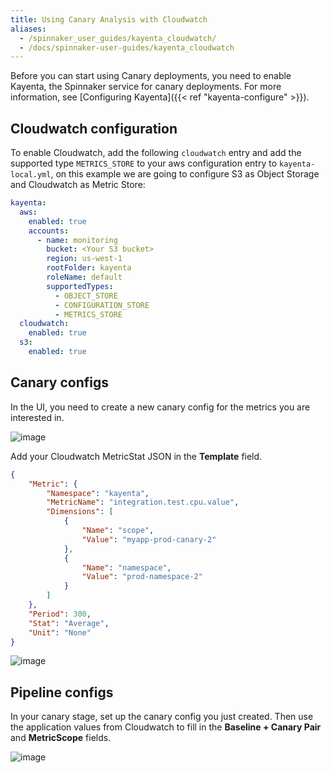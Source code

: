 ```yaml
---
title: Using Canary Analysis with Cloudwatch
aliases:
  - /spinnaker_user_guides/kayenta_cloudwatch/
  - /docs/spinnaker-user-guides/kayenta_cloudwatch
---
```


Before you can start using Canary deployments, you need to enable Kayenta, the Spinnaker service for canary deployments. For more information, see [Configuring Kayenta]({{< ref "kayenta-configure" >}}).

## Cloudwatch configuration

To enable Cloudwatch, add the following `cloudwatch` entry and add the supported type `METRICS_STORE` to your aws configuration entry to `kayenta-local.yml`, on this example we are going to configure S3 as Object Storage and Cloudwatch as Metric Store:

```yaml
kayenta:
  aws:
    enabled: true
    accounts:
      - name: monitoring
        bucket: <Your S3 bucket>
        region: us-west-1
        rootFolder: kayenta
        roleName: default
        supportedTypes:
          - OBJECT_STORE
          - CONFIGURATION_STORE
          - METRICS_STORE
  cloudwatch:
    enabled: true
  s3:
    enabled: true
```

## Canary configs

In the UI, you need to create a new canary config for the metrics you are interested in.

![image](/images/user-guides/canary/cloudwatch/canary_config_cloudwatch.png)

Add your Cloudwatch MetricStat JSON in the **Template** field.

```json
{
    "Metric": {
        "Namespace": "kayenta",
        "MetricName": "integration.test.cpu.value",
        "Dimensions": [
            {
                "Name": "scope",
                "Value": "myapp-prod-canary-2"
            },
            {
                "Name": "namespace",
                "Value": "prod-namespace-2"
            }
        ]
    },
    "Period": 300,
    "Stat": "Average",
    "Unit": "None"
}
```

![image](/images/user-guides/canary/cloudwatch/canary_config_cloudwatch_query.png)

## Pipeline configs

In your canary stage, set up the canary config you just created. Then use the application values from Cloudwatch to fill in the **Baseline + Canary Pair** and **MetricScope** fields.

![image](/images/user-guides/canary/cloudwatch/canary_stage_cloudwatch.png)
